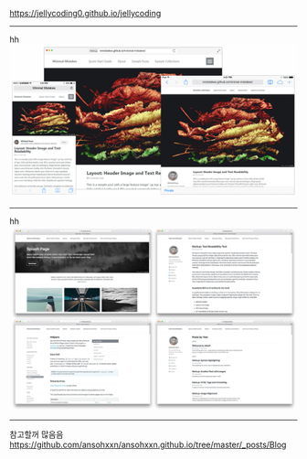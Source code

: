 https://jellycoding0.github.io/jellycoding



---
hh
<img src="screenshot.png">




---
hh
![layout examples](screenshot-layouts.png)

---

참고할꺼 많음음
https://github.com/ansohxxn/ansohxxn.github.io/tree/master/_posts/Blog